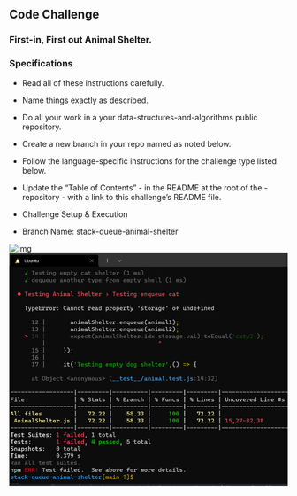## Code Challenge

### First-in, First out Animal Shelter.

### Specifications
- Read all of these instructions carefully.
- Name things exactly as described.
- Do all your work in a your data-structures-and-algorithms public repository.
- Create a new branch in your repo named as noted below.
- Follow the language-specific instructions for the challenge type listed below.
- Update the “Table of Contents” - in the README at the root of the - repository - with a link to this challenge’s README file.
- Challenge Setup & Execution

- Branch Name: stack-queue-animal-shelter

![img](code12.png) 
![img](testing12.png) 